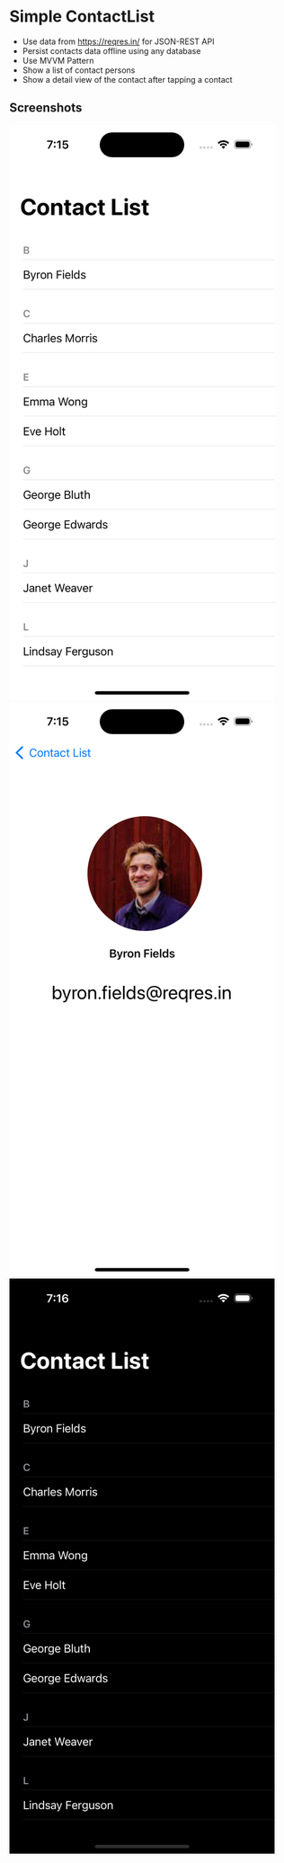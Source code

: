 # Simple ContactList
- Use data from https://reqres.in/ for JSON-REST API
- Persist contacts data offline using any database
- Use MVVM Pattern
- Show a list of contact persons
- Show a detail view of the contact after tapping a contact

## Screenshots

![Screenshot 1](ContactList/Resources/Screenshots/1.png)
![Screenshot 2](ContactList/Resources/Screenshots/2.png)
![Screenshot 3](ContactList/Resources/Screenshots/3.png)
